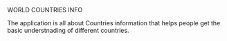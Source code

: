 WORLD COUNTRIES INFO

The application is all about Countries information that helps people get the basic understnading of different countries.

